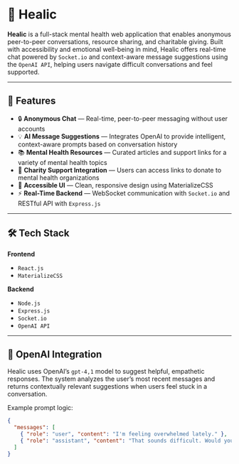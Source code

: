 # 🧠 Healic

**Healic** is a full-stack mental health web application that enables anonymous peer-to-peer conversations, resource sharing, and charitable giving. Built with accessibility and emotional well-being in mind, Healic offers real-time chat powered by `Socket.io` and context-aware message suggestions using the `OpenAI API`, helping users navigate difficult conversations and feel supported.

---

## 🌟 Features

- 🔒 **Anonymous Chat** — Real-time, peer-to-peer messaging without user accounts
- 💡 **AI Message Suggestions** — Integrates OpenAI to provide intelligent, context-aware prompts based on conversation history
- 📚 **Mental Health Resources** — Curated articles and support links for a variety of mental health topics
- 💖 **Charity Support Integration** — Users can access links to donate to mental health organizations
- 🎨 **Accessible UI** — Clean, responsive design using MaterializeCSS
- ⚡ **Real-Time Backend** — WebSocket communication with `Socket.io` and RESTful API with `Express.js`

---

## 🛠️ Tech Stack

**Frontend**  
- `React.js`  
- `MaterializeCSS`  

**Backend**  
- `Node.js`  
- `Express.js`  
- `Socket.io`  
- `OpenAI API`

---

## 🤖 OpenAI Integration

Healic uses OpenAI’s `gpt-4,1` model to suggest helpful, empathetic responses. The system analyzes the user’s most recent messages and returns contextually relevant suggestions when users feel stuck in a conversation.

Example prompt logic:

```json
{
  "messages": [
    { "role": "user", "content": "I'm feeling overwhelmed lately." },
    { "role": "assistant", "content": "That sounds difficult. Would you like to talk more about it?" }
  ]
}

